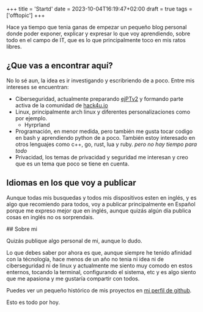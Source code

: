 +++
title = 'Startd'
date = 2023-10-04T16:19:47+02:00
draft = true
tags = ['offtopic']
+++

Hace ya tiempo que tenia ganas de empezar un pequeño blog personal donde poder exponer, explicar y expresar lo que voy aprendiendo, sobre todo en el campo de IT, que es lo que principalmente toco en mis ratos libres.

## ¿Que vas a encontrar aquí?

No lo sé aun, la idea es ir investigando y escribriendo de a poco. Entre mis intereses se encuentran:

- Ciberseguridad, actualmente preparando [ejPTv2](https://security.ine.com/certifications/ejpt-certification/) y formando parte activa de la comunidad de [hack4u.io](https://hack4u.io/)
- Linux, principalmente arch linux y diferentes personalizaciones como por ejemplo.
  - Hyrprland
- Programación, en menor medida, pero también me gusta tocar codigo en bash y aprendiendo python de a poco. También estoy interesado en otros lenguajes como c++, go, rust, lua y ruby. _pero no hay tiempo para todo_
- Privacidad, los temas de privacidad y seguridad me interesan y creo que es un tema que poco se tiene en cuenta.

## Idiomas en los que voy a publicar

Aunque todas mis busquedas y todos mis dispositivos esten en inglés, y es algo que recomiendo para todos, voy a publicar principalmente en Español porque me expreso mejor que en inglés, aunque quizás algún día publica cosas en inglés no os sorprendais.

## Sobre mi

Quizás publique algo personal de mi, aunque lo dudo.

Lo que debes saber por ahora es que, aunque siempre he tenido afinidad con la técnología, hace menos de un año no tenia ni idea ni de ciberseguridad ni de linux y actualmente me siento muy comodo en estos enternos, tocando la terminal, configurando el sistema, etc y es algo siento que me apasiona y me gustaría compartir con todos.

Puedes ver un pequeño histórico de mis proyectos en [mi perfil de github](https://github.com/zft9xgy).

Esto es todo por hoy.
